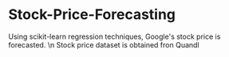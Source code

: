 # Stock-Price-Forecasting
Using scikit-learn regression techniques, Google's stock price is forecasted. \n 
Stock price dataset is obtained fron Quandl
